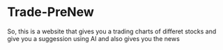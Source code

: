# Trade-PreNew
So, this is a website that gives you a trading charts of differet stocks and give you a suggession using AI and also gives you the news 
